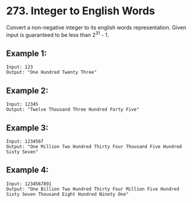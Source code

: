 # 273. Integer to English Words

Convert a non-negative integer to its english words representation. Given input is guaranteed to be less than 2<sup>31</sup> - 1.

## Example 1:

```
Input: 123
Output: "One Hundred Twenty Three"
```

## Example 2:

```
Input: 12345
Output: "Twelve Thousand Three Hundred Forty Five"
```

## Example 3:

```
Input: 1234567
Output: "One Million Two Hundred Thirty Four Thousand Five Hundred Sixty Seven"
```

## Example 4:

```
Input: 1234567891
Output: "One Billion Two Hundred Thirty Four Million Five Hundred Sixty Seven Thousand Eight Hundred Ninety One"
```